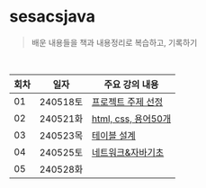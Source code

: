 # sesacsjava

> 배운 내용들을 책과 내용정리로 복습하고, 기록하기

<br>




|회차|일자|주요 강의 내용|
|------|---|---|
|01|240518토|[프로젝트 주제 선정](https://github.com/bsjin1122/sesacsjava/blob/main/lecture/%5B01%5D-20240518.md)|
|02|240521화|[html, css, 용어50개](https://github.com/bsjin1122/sesacsjava/blob/main/lecture/%5B02%5D-20240521%ED%99%94.md)|
|03|240523목|[테이블 설계](https://github.com/bsjin1122/sesacsjava/blob/main/lecture/%5B03%5D-20240523%EB%AA%A9.md)|
|04|240525토|[네트워크&자바기초](https://github.com/bsjin1122/sesacsjava/blob/main/lecture/%5B04%5D-20240525%ED%86%A0.md)|
|05|240528화||
